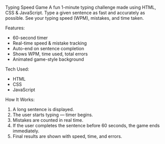 Typing Speed Game
A fun 1-minute typing challenge made using HTML, CSS & JavaScript. Type a given sentence as fast and accurately as possible. See your typing speed (WPM), mistakes, and time taken.

 Features:
- 60-second timer  
- Real-time speed & mistake tracking  
- Auto-end on sentence completion  
- Shows WPM, time used, total errors  
- Animated game-style background  

 Tech Used:
- HTML  
- CSS  
- JavaScript

How It Works:
1. A long sentence is displayed.
2. The user starts typing — timer begins.
3. Mistakes are counted in real time.
4. If the user completes the sentence before 60 seconds, the game ends immediately.
5. Final results are shown with speed, time, and errors.

